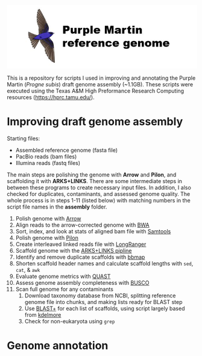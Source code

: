 ![Logo](https://github.com/edegreef/PUMA-reference-genome/blob/master/PUMA-logo.JPG)

This is a repository for scripts I used in improving and annotating the Purple Martin (*Progne subis*) draft genome assembly (~1.1GB). These scripts were executed using the Texas A&M High Preformance Research Computing resources (https://hprc.tamu.edu/).

# Improving draft genome assembly
Starting files:
* Assembled reference genome (fasta file)
* PacBio reads (bam files)
* Illumina reads (fastq files)

The main steps are polishing the genome with **Arrow** and **Pilon**, and scaffolding it with **ARKS+LINKS**. There are some intermediate steps in between these programs to create necessary input files. In addition, I also checked for duplicates, contaminants, and assessed genome quality. The whole process is in steps 1-11 (listed below) with matching numbers in the script file names in the **assembly** folder.

1. Polish genome with [Arrow](https://github.com/PacificBiosciences/GenomicConsensus)
2. Align reads to the arrow-corrected genome with [BWA](http://bio-bwa.sourceforge.net/bwa.shtml)
3. Sort, index, and look at stats of aligned bam file with [Samtools](http://www.htslib.org/doc/samtools.html)
4. Polish genome with [Pilon](https://github.com/broadinstitute/pilon/wiki)
5. Create interleaved linked reads file with [LongRanger](https://support.10xgenomics.com/genome-exome/software/pipelines/latest/what-is-long-ranger)
6. Scaffold genome with the [ARKS+LINKS pipline](https://github.com/bcgsc/arks/)
7. Identify and remove duplicate scaffolds with [bbmap](https://jgi.doe.gov/data-and-tools/bbtools/bb-tools-user-guide/dedupe-guide/)
8. Shorten scaffold header names and calculate scaffold lengths with `sed`, `cat`, & `awk`
9. Evaluate genome metrics with [QUAST](http://quast.sourceforge.net/docs/manual.html)
10. Assess genome assembly completeness with [BUSCO](https://busco.ezlab.org/busco_userguide.html#running-busco)
11. Scan full genome for any contaminants
     1. Download taxonomy database from NCBI, splitting reference genome file into chunks, and making lists ready for BLAST step
     2. Use [BLAST+](https://blast.ncbi.nlm.nih.gov/Blast.cgi?PAGE_TYPE=BlastDocs&DOC_TYPE=Download) for each list of scaffolds, using script largely based from [kdelmore](https://github.com/kdelmore/)
     3. Check for non-eukaryota using `grep`


# Genome annotation
